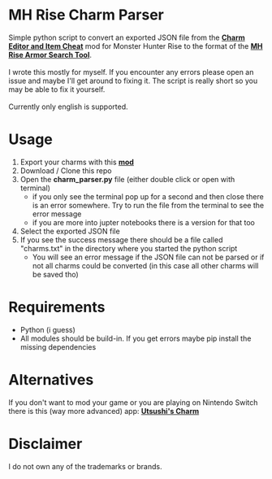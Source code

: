 # MH Rise Charm Parser
Simple python script to convert an exported JSON file from the **[Charm Editor and Item Cheat](https://www.nexusmods.com/monsterhunterrise/mods/17)** mod for Monster Hunter Rise to the format of the **[MH Rise Armor Search Tool](https://mhrise.wiki-db.com/sim/?hl=en)**. <br><br>
I wrote this mostly for myself. If you encounter any errors please open an issue and maybe I'll get around to fixing it. The script is really short so you may be able to fix it yourself. <br><br>
Currently only english is supported.


# Usage
1. Export your charms with this **[mod](https://www.nexusmods.com/monsterhunterrise/mods/17)**
2. Download / Clone this repo
3. Open the **charm_parser.py** file (either double click or open with terminal)
    - if you only see the terminal pop up for a second and then close there is an error somewhere. Try to run the file from the terminal to see the error message
    - if you are more into jupter notebooks there is a version for that too
4. Select the exported JSON file
5. If you see the success message there should be a file called "charms.txt" in the directory where you started the python script
    - You will see an error message if the JSON file can not be parsed or if not all charms could be converted (in this case all other charms will be saved tho) 



# Requirements
- Python (i guess)
- All modules should be build-in. If you get errors maybe pip install the missing dependencies



# Alternatives
If you don't want to mod your game or you are playing on Nintendo Switch there is this (way more advanced) app: **[Utsushi's Charm](https://github.com/chpoit/utsushis-charm)**



# Disclaimer
I do not own any of the trademarks or brands. 
